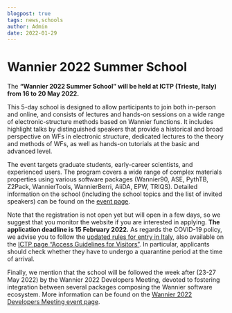 ```yaml
---
blogpost: true
tags: news,schools
author: Admin
date: 2022-01-29
---
```


# Wannier 2022 Summer School

The **“Wannier 2022 Summer School” will be held at ICTP (Trieste, Italy) from 16 to 20 May 2022.**

This 5-day school is designed to allow participants to join both in-person and online, and consists of lectures and hands-on sessions on a wide range of electronic-structure methods based on Wannier functions. It includes highlight talks by distinguished speakers that provide a historical and broad perspective on WFs in electronic structure, dedicated lectures to the theory and methods of WFs, as well as hands-on tutorials at the basic and advanced level.

The event targets graduate students, early-career scientists, and experienced users. The program covers a wide range of complex materials properties using various software packages (Wannier90, ASE, PythTB, Z2Pack, WannierTools, WannierBerri, AiiDA, EPW, TRIQS). Detailed information on the school (including the school topics and the list of invited speakers) can be found on the [event page](http://indico.ictp.it/event/9789/).

Note that the registration is not open yet but will open in a few days, so we suggest that you monitor the website if you are interested in applying. **The application deadline is 15 February 2022.**
As regards the COVID-19 policy, we advise you to follow the [updated rules for entry in Italy](https://infocovid.viaggiaresicuri.it/), also available on the [ICTP page “Access Guidelines for Visitors”](https://www.ictp.it/ictp_covidresponse/ictp-visitors.aspx). In particular, applicants should check whether they have to undergo a quarantine period at the time of arrival.

Finally, we mention that the school will be followed the week after (23-27 May 2022) by the Wannier 2022 Developers Meeting, devoted to fostering integration between several packages composing the Wannier software ecosystem. More information can be found on the [Wannier 2022 Developers Meeting event page](http://indico.ictp.it/event/9851/).
